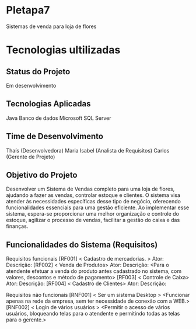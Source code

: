 # PIetapa7
Sistemas de venda para loja de flores

# Tecnologias ultilizadas 

## Status do Projeto

Em desenvolvimento

## Tecnologias Aplicadas

Java
Banco de dados Microsoft SQL Server

## Time de Desenvolvimento

Thaís (Desenvolvedora)
Maria Isabel (Analista de Requisitos)
Carlos (Gerente de Projeto)

## Objetivo do Projeto

Desenvolver um Sistema de Vendas completo para uma loja de flores, ajudando a fazer as vendas, controlar estoque e clientes. O sistema visa atender às necessidades específicas desse tipo de negócio, oferecendo funcionalidades essenciais para uma gestão eficiente. Ao implementar esse sistema, espera-se proporcionar uma melhor organização e controle do estoque, agilizar o processo de vendas, facilitar a gestão do caixa e das finanças.

## Funcionalidades do Sistema (Requisitos)

Requisitos funcionais [RF001] < Cadastro de mercadorias. > Ator: Descrição: [RF002] < Venda de Produtos> Ator: Descrição: <Para o atendente efetuar a venda do produto antes cadastrado no sistema, com valores, descontos e método de pagamento> [RF003] < Controle de Caixa> Ator: Descrição: [RF004] < Cadastro de Clientes> Ator: Descrição:

Requisitos não funcionais [RNF001] < Ser um sistema Desktop > <Funcionar apenas na rede da empresa, sem ter necessidade de conexão com a WEB.> [RNF002] < Login de vários usuários > <Permitir o acesso de vários usuários, bloqueando telas para o atendente e permitindo todas as telas para o gerente.>
